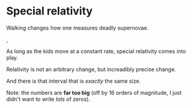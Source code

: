 # Special relativity

Walking changes how one measures deadly supernovae.

<a id="single_1" href="../../../img/Gravity/SR_900.gif"
title="Four ways to see two events">
    <img class='visible-xs' src="../../../img/Gravity/SR_400.gif" alt="" />
    <img class='hidden-xs' src="../../../img/Gravity/SR_600.gif" alt="" /></a>  

As long as the kids move at a constant rate, special relativity comes into play.

Relativity is not an arbitrary change, but increadibly precise change.

And there is that interval that is *exactly* the same size.

Note: the numbers are **far too big** (off by 16 orders of magnitude, I just
didn't want to write _lots_ of zeros).
